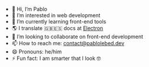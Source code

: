 - 👋 Hi, I’m Pablo
- 👀 I’m interested in web development
- 🌱 I’m currently learning front-end tools
- 🌎 I translate 🇬🇧🇪🇸 docs at [Electron](https://github.com/electron)
- 💞️ I’m looking to collaborate on front-end development
- 📫 How to reach me: contact@pablolebed.dev
- 😄 Pronouns: he/him
- ⚡ Fun fact: I am smarter that I look 🤓

<!---
pablojlebed/pablojlebed is a ✨ special ✨ repository because its `README.md` (this file) appears on your GitHub profile.
You can click the Preview link to take a look at your changes.
--->
